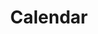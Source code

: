 ---
stars: 4
country: 7United States
title: Calendar
description: This is your main Mayan Dreamspell Calendar Dashboard with all the details you need to stay in sync. Calculate the Kin for any date.
---